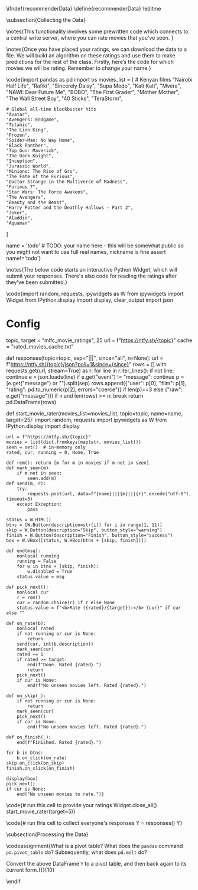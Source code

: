 \ifndef{recommenderData}
\define{recommenderData}
\editme

\subsection{Collecting the Data}

\notes{This functionality involves some prewritten code which connects to a central write server, where you can rate movies that you’ve seen. }

\notes{Once you have placed your ratings, we can download the data to a file. We will build an algorithm on these ratings and use them to make predictions for the rest of the class. Firstly, here’s the code for which movies we will be rating. Remember to change your name.}

\code{import pandas as pd
import os
movies_list = [
    # Kenyan films
    "Nairobi Half Life",
    "Rafiki",
    "Sincerely Daisy",
    "Supa Modo",
    "Kati Kati",
    "Mvera",
    "NAWI: Dear Future Me",
    "BOBO",
    "The First Grader",
    "Mother Mother",
    "The Wall Street Boy",
    "40 Sticks",
    "TeraStorm",

    # Global all-time blockbuster hits
    "Avatar",
    "Avengers: Endgame",
    "Titanic",
    "The Lion King",
    "Frozen",
    "Spider-Man: No Way Home",
    "Black Panther",
    "Top Gun: Maverick",
    "The Dark Knight",
    "Inception",
    "Jurassic World",
    "Minions: The Rise of Gru",
    "The Fate of the Furious",
    "Doctor Strange in the Multiverse of Madness",
    "Furious 7",
    "Star Wars: The Force Awakens",
    "The Avengers",
    "Beauty and the Beast",
    "Harry Potter and the Deathly Hallows – Part 2",
    "Joker",
    "Aladdin",
    "Aquaman"
]

name = 'todo' # TODO: your name here - this will be somewhat public so you might not want to use full real names, nickname is fine
assert name!='todo'}

\notes{The below code starts an interactive Python Widget, which will submit your responses. There's also code for reading the ratings after they've been submitted.}

\code{import random, requests, ipywidgets as W
from ipywidgets import Widget
from IPython.display import display, clear_output
import json

# Config
topic, target = "mlfc_movie_ratings", 25
url = f"https://ntfy.sh/{topic}"
cache = "rated_movies_cache.txt"

def responses(topic=topic, sep="|||", since="all", n=None):
    url = f"https://ntfy.sh/{topic}/json?poll=1&since={since}"
    rows = []
    with requests.get(url, stream=True) as r:
        for line in r.iter_lines():
            if not line: continue
            e = json.loads(line)
            if e.get("event") != "message": continue
            p = (e.get("message") or "").split(sep)
            rows.append({"user": p[0], "film": p[1], "rating": pd.to_numeric(p[2], errors="coerce")} if len(p)==3 else {"raw": e.get("message")})
            if n and len(rows) >= n: break
    return pd.DataFrame(rows)

def start_movie_rater(movies_list=movies_list, topic=topic, name=name, target=25):
    import random, requests
    import ipywidgets as W
    from IPython.display import display

    url = f"https://ntfy.sh/{topic}"
    movies = list(dict.fromkeys(map(str, movies_list)))
    seen = set()  # in-memory only
    rated, cur, running = 0, None, True

    def rem(): return [m for m in movies if m not in seen]
    def mark_seen(m):
        if m not in seen:
            seen.add(m)
    def send(m, r):
        try:
            requests.post(url, data=f"{name}|||{m}|||{r}".encode("utf-8"), timeout=3)
        except Exception:
            pass

    status = W.HTML()
    btns = [W.Button(description=str(i)) for i in range(1, 11)]
    skip = W.Button(description="Skip", button_style="warning")
    finish = W.Button(description="Finish", button_style="success")
    box = W.VBox([status, W.HBox(btns + [skip, finish])])

    def end(msg):
        nonlocal running
        running = False
        for w in btns + [skip, finish]:
            w.disabled = True
        status.value = msg

    def pick_next():
        nonlocal cur
        r = rem()
        cur = random.choice(r) if r else None
        status.value = f"<b>Rate ({rated}/{target}):</b> {cur}" if cur else ""

    def on_rate(b):
        nonlocal rated
        if not running or cur is None:
            return
        send(cur, int(b.description))
        mark_seen(cur)
        rated += 1
        if rated >= target:
            end(f"Done. Rated {rated}.")
            return
        pick_next()
        if cur is None:
            end(f"No unseen movies left. Rated {rated}.")

    def on_skip(_):
        if not running or cur is None:
            return
        mark_seen(cur)
        pick_next()
        if cur is None:
            end(f"No unseen movies left. Rated {rated}.")

    def on_finish(_):
        end(f"Finished. Rated {rated}.")

    for b in btns:
        b.on_click(on_rate)
    skip.on_click(on_skip)
    finish.on_click(on_finish)

    display(box)
    pick_next()
    if cur is None:
        end("No unseen movies to rate.")}

\code{# run this cell to provide your ratings
Widget.close_all()
start_movie_rater(target=5)}

\code{# run this cell to collect everyone's responses
Y = responses()
Y}

\subsection{Processing the Data}

\codeassignment{What is a pivot table? What does the `pandas` command `pd.pivot_table` do? Subsequently, what does `pd.melt` do? 

Convert the above DataFrame `Y` to a pivot table, and then back again to its current form.}{}{10}

\endif
